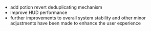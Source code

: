 - add potion revert deduplicating mechanism
- improve HUD performance
- further improvements to overall system stability and other minor adjustments have been made to enhance the user experience
